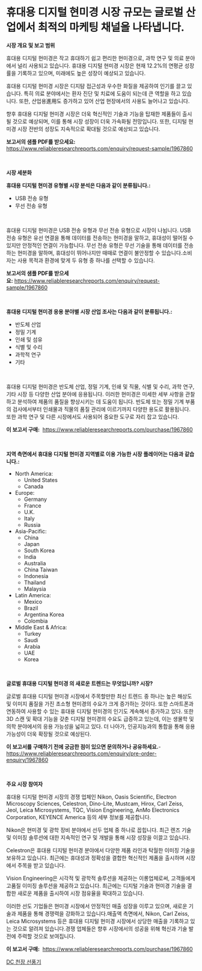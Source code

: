 <p><h1>휴대용 디지털 현미경 시장 규모는 글로벌 산업에서 최적의 마케팅 채널을 나타냅니다.</h1></p><p><strong>시장 개요 및 보고 범위</strong></p>
<p><p>휴대용 디지털 현미경은 작고 휴대하기 쉽고 편리한 현미경으로, 과학 연구 및 의료 분야에서 널리 사용되고 있습니다. 휴대용 디지털 현미경 시장은 현재 12.2%의 연평균 성장률을 기록하고 있으며, 미래에도 높은 성장이 예상되고 있습니다.</p><p>휴대용 디지털 현미경 시장은 디지턈 접근성과 우수한 화질을 제공하여 인기를 끌고 있습니다. 특히 의료 분야에서는 환자 진단 및 치료에 도움이 되는데 큰 역할을 하고 있습니다. 또한, 산업용進用도 증가하고 있어 산업 현장에서의 사용도 늘어나고 있습니다.</p><p>향후 휴대용 디지털 현미경 시장은 더욱 혁신적인 기술과 기능을 탑재한 제품들이 출시될 것으로 예상되며, 이를 통해 시장 성장이 더욱 가속화될 전망입니다. 또한, 디지털 현미경 시장 전반의 성장도 지속적으로 확대될 것으로 예상되고 있습니다.</p></p>
<p><strong>보고서의 샘플 PDF를 받으세요:</strong> <a href="https://www.reliableresearchreports.com/enquiry/request-sample/1967860">https://www.reliableresearchreports.com/enquiry/request-sample/1967860</a></p>
<p>&nbsp;</p>
<p><strong>시장 세분화</strong></p>
<p><strong>휴대용 디지털 현미경 유형별 시장 분석은 다음과 같이 분류됩니다.:</strong></p>
<p><ul><li>USB 전송 유형</li><li>무선 전송 유형</li></ul></p>
<p>&nbsp;</p>
<p><p>휴대용 디지털 현미경은 USB 전송 유형과 무선 전송 유형으로 시장이 나뉩니다. USB 전송 유형은 유선 연결을 통해 데이터를 전송하는 현미경을 말하고, 휴대성이 떨어질 수 있지만 안정적인 연결이 가능합니다. 무선 전송 유형은 무선 기술을 통해 데이터를 전송하는 현미경을 말하며, 휴대성이 뛰어나지만 때때로 연결이 불안정할 수 있습니다.소비자는 사용 목적과 환경에 맞게 두 유형 중 하나를 선택할 수 있습니다.</p></p>
<p><strong>보고서의 샘플 PDF를 받으세요:</strong>&nbsp;<a href="https://www.reliableresearchreports.com/enquiry/request-sample/1967860">https://www.reliableresearchreports.com/enquiry/request-sample/1967860</a></p>
<p>&nbsp;</p>
<p><strong> 휴대용 디지털 현미경 응용 분야별 시장 산업 조사는 다음과 같이 분류됩니다.:</strong></p>
<p><ul><li>반도체 산업</li><li>정밀 기계</li><li>인쇄 및 섬유</li><li>식별 및 수리</li><li>과학적 연구</li><li>기타</li></ul></p>
<p>&nbsp;</p>
<p><p>휴대용 디지털 현미경은 반도체 산업, 정밀 기계, 인쇄 및 직물, 식별 및 수리, 과학 연구, 기타 시장 등 다양한 산업 분야에 응용됩니다. 이러한 현미경은 미세한 세부 사항을 관찰하고 분석하여 제품의 품질을 향상시키는 데 도움이 됩니다. 반도체 또는 정밀 기계 부품의 검사에서부터 인쇄물과 직물의 품질 관리에 이르기까지 다양한 용도로 활용됩니다. 또한 과학 연구 및 다른 시장에서도 사용되어 중요한 도구로 자리 잡고 있습니다.</p></p>
<p><strong>이 보고서 구매:</strong>&nbsp; <a href="https://www.reliableresearchreports.com/purchase/1967860">https://www.reliableresearchreports.com/purchase/1967860</a></p>
<p>&nbsp;</p>
<p><strong>지역 측면에서 휴대용 디지털 현미경 지역별로 이용 가능한 시장 플레이어는 다음과 같습니다.:</strong></p>
<p><ul>
    <li>
        North America:
        <ul>
            <li>United States</li>
            <li>Canada</li>
        </ul>
    </li>
    <li>
        Europe:
        <ul>
            <li>Germany</li>
            <li>France</li>
            <li>U.K.</li>
            <li>Italy</li>
            <li>Russia</li>
        </ul>
    </li>
    <li>
        Asia-Pacific:
        <ul>
            <li>China</li>
            <li>Japan</li>
            <li>South Korea</li>
            <li>India</li>
            <li>Australia</li>
            <li>China Taiwan</li>
            <li>Indonesia</li>
            <li>Thailand</li>
            <li>Malaysia</li>
        </ul>
    </li>
    <li>
        Latin America:
        <ul>
            <li>Mexico</li>
            <li>Brazil</li>
            <li>Argentina Korea</li>
            <li>Colombia</li>
        </ul>
    </li>
    <li>
        Middle East & Africa:
        <ul>
            <li>Turkey</li>
            <li>Saudi</li>
            <li>Arabia</li>
            <li>UAE</li>
            <li>Korea</li>
        </ul>
    </li>
    </ul></p>
<p>&nbsp;</p>
<p><strong>글로벌 휴대용 디지털 현미경 의 새로운 트렌드는 무엇입니까? 시장?</strong></p>
<p><p>글로벌 휴대용 디지털 현미경 시장에서 주목할만한 최신 트렌드 중 하나는 높은 해상도 및 이미지 품질을 가진 초소형 현미경의 수요가 크게 증가하는 것이다. 또한 스마트폰과 연동하여 사용할 수 있는 휴대용 디지털 현미경의 인기도 계속해서 증가하고 있다. 또한 3D 스캔 및 확대 기능을 갖춘 디지털 현미경의 수요도 급증하고 있는데, 이는 생물학 및 의학 분야에서의 응용 가능성을 넓히고 있다. 더 나아가, 인공지능과의 통합을 통해 응용 가능성이 더욱 확장될 것으로 예상된다.</p></p>
<p><strong>이 보고서를 구매하기 전에 궁금한 점이 있으면 문의하거나 공유하세요.</strong>- <a href="https://www.reliableresearchreports.com/enquiry/pre-order-enquiry/1967860">https://www.reliableresearchreports.com/enquiry/pre-order-enquiry/1967860</a></p>
<p>&nbsp;</p>
<p><strong>주요 시장 참여자</strong></p>
<p><p>휴대용 디지털 현미경 시장의 경쟁 업체인 Nikon, Oasis Scientific, Electron Microscopy Sciences, Celestron, Dino-Lite, Mustcam, Hirox, Carl Zeiss, Jeol, Leica Microsystems, TQC, Vision Engineering, AnMo Electronics Corporation, KEYENCE America 등의 세부 정보를 제공합니다.</p><p>Nikon은 현미경 및 광학 장비 분야에서 선두 업체 중 하나로 꼽힙니다. 최근 렌즈 기술 및 이미징 솔루션에 대한 지속적인 연구 및 개발을 통해 시장 성장을 이끌고 있습니다.</p><p>Celestron은 휴대용 디지털 현미경 분야에서 다양한 제품 라인과 탁월한 이미징 기술을 보유하고 있습니다. 최근에는 휴대성과 정확성을 결합한 혁신적인 제품을 출시하며 시장에서 주목을 받고 있습니다.</p><p>Vision Engineering은 시각적 및 광학적 솔루션을 제공하는 이롱업체로써, 고객들에게 고품질 이미징 솔루션을 제공하고 있습니다. 최근에는 디지털 기술과 현미경 기술을 결합한 새로운 제품을 출시하여 시장 점유율을 확대하고 있습니다.</p><p>이러한 선도 기업들은 현미경 시장에서 안정적인 매출 성장을 이루고 있으며, 새로운 기술과 제품을 통해 경쟁력을 강화하고 있습니다.매출액 측면에서, Nikon, Carl Zeiss, Leica Microsystems 등은 휴대용 디지털 현미경 시장에서 상당한 매출을 기록하고 있는 것으로 알려져 있습니다.경쟁 업체들은 향후 시장에서의 성공을 위해 혁신과 기술 발전에 주력할 것으로 보여집니다.</p></p>
<p><strong>이 보고서 구매:</strong>&nbsp;&nbsp;<a href="https://www.reliableresearchreports.com/purchase/1967860">https://www.reliableresearchreports.com/purchase/1967860</a></p>
<p><p><a href="https://medium.com/@maksymilianbaran1901/dc-%ED%8E%9C%EB%8D%98%ED%8A%B8-%ED%8C%AC-%EC%8B%9C%EC%9E%A5%EC%9D%80-%EC%8B%9C%EC%9E%A5-%EC%A0%90%EC%9C%A0%EC%9C%A8-%EC%8B%9C%EC%9E%A5-%EB%8F%99%ED%96%A5-%EB%B0%8F-%EC%8B%9C%EC%9E%A5-%EC%84%B1%EC%9E%A5%EC%97%90-%EB%8C%80%ED%95%9C-%EC%A0%95%EB%B3%B4%EB%A5%BC-%EC%A0%9C%EA%B3%B5%ED%95%A9%EB%8B%88%EB%8B%A4-c5dae8b24c62">DC 천장 선풍기</a></p></p>
